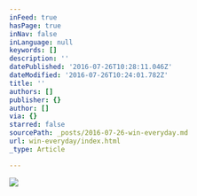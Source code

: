 ```yaml
---
inFeed: true
hasPage: true
inNav: false
inLanguage: null
keywords: []
description: ''
datePublished: '2016-07-26T10:28:11.046Z'
dateModified: '2016-07-26T10:24:01.782Z'
title: ''
authors: []
publisher: {}
author: []
via: {}
starred: false
sourcePath: _posts/2016-07-26-win-everyday.md
url: win-everyday/index.html
_type: Article

---
```

![](https://the-grid-user-content.s3-us-west-2.amazonaws.com/f010ea3e-c3bb-472f-8dc6-0df6425ae184.jpg)